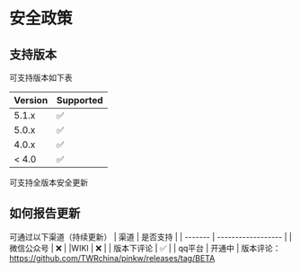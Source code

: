 # 安全政策

## 支持版本

可支持版本如下表

| Version | Supported          |
| ------- | ------------------ |
| 5.1.x   | :white_check_mark: |
| 5.0.x   | :white_check_mark: |
| 4.0.x   | :white_check_mark: |
| < 4.0   | :white_check_mark: |

可支持全版本安全更新
## 如何报告更新
可通过以下渠道（持续更新）
| 渠道    |   是否支持          |
| ------- | ------------------ |
| 微信公众号   | ❌ |
|WIKI  | ❌ |
| 版本下评论  | :white_check_mark: |
| qq平台  | 开通中 |
版本评论：https://github.com/TWRchina/pinkw/releases/tag/BETA
